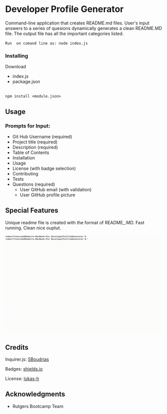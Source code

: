 # Developer Profile Generator

Command-line application that creates README.md files. User's input answers to a series of quesions dynamically generates a clean README.MD file. The output file has all the important categories listed.



```
Run  on comand line as: node index.js

```

### Installing
Download 
* index.js 
* package.json 


```

npm install <module.json>

```

## Usage
### Prompts for Input:
- Git Hub Username (required)
- Project title (required)
- Description (required)
- Table of Contents
- Installation
- Usage
- License (with badge selection)
- Contributing
- Tests
- Questions (required)
  - User GitHub email  (with validation)
  - User GitHub profile picture


 
## Special Features
Unique readme file is created with the format of README_<GitHubID>.MD. Fast running. Clean nice ouptut.



![](DevProGen.gif)




## Credits
Inquirer.js:  <a href="https://github.com/SBoudrias/Inquirer.js" target="_blank">SBoudrias</a>

Badges: <a href="https://shields.io/" target="_blank">shields.io</a>

License: <a href="https://gist.github.com/lukas-h/2a5d00690736b4c3a7ba" target="_blank">lukas-h</a>


## Acknowledgments

* Rutgers Bootcamp Team





